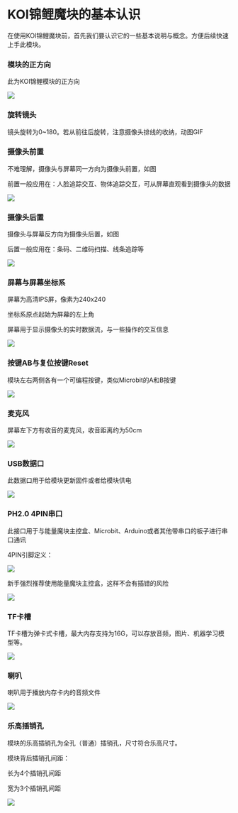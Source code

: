 # KOI锦鲤魔块的基本认识

在使用KOI锦鲤魔块前，首先我们要认识它的一些基本说明与概念。方便后续快速上手此模块。



### 模块的正方向

此为KOI锦鲤模块的正方向

![](KOI00/01.png)



### 旋转镜头

镜头旋转为0~180。若从前往后旋转，注意摄像头排线的收纳，动图GIF



### 摄像头前置

不难理解，摄像头与屏幕同一方向为摄像头前置，如图

前置一般应用在：人脸追踪交互、物体追踪交互，可从屏幕直观看到摄像头的数据

![](KOI00/02.png)



### 摄像头后置

摄像头与屏幕反方向为摄像头后置，如图

后置一般应用在：条码、二维码扫描、线条追踪等

![](KOI00/03.png)



### 屏幕与屏幕坐标系

屏幕为高清IPS屏，像素为240x240

坐标系原点起始为屏幕的左上角

屏幕用于显示摄像头的实时数据流，与一些操作的交互信息



![](KOI00/04.png)



### 按键AB与复位按键Reset

模块左右两侧各有一个可编程按键，类似Microbit的A和B按键

![](KOI00/13.png)



### 麦克风

屏幕左下方有收音的麦克风，收音距离约为50cm

![](KOI00/05.png)



### USB数据口

此数据口用于给模块更新固件或者给模块供电

![](KOI00/06.png)



### PH2.0 4PIN串口

此接口用于与能量魔块主控盒、Microbit、Arduino或者其他带串口的板子进行串口通讯

4PIN引脚定义：

![](KOI00/14.png)



新手强烈推荐使用能量魔块主控盒，这样不会有插错的风险

![](KOI00/15.png)







### TF卡槽

TF卡槽为弹卡式卡槽，最大内存支持为16G，可以存放音频，图片、机器学习模型等。

![](KOI00/08.png)



### 喇叭

喇叭用于播放内存卡内的音频文件

![](KOI00/09.png)



### 乐高插销孔

模块的乐高插销孔为全孔（普通）插销孔，尺寸符合乐高尺寸。

模块背后插销孔间距：

长为4个插销孔间距

宽为3个插销孔间距

![](KOI00/10.png)



